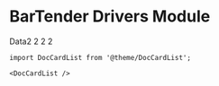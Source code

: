 # BarTender Drivers Module

Data2
2
2
2

```mdx-code-block
import DocCardList from '@theme/DocCardList';

<DocCardList />
```